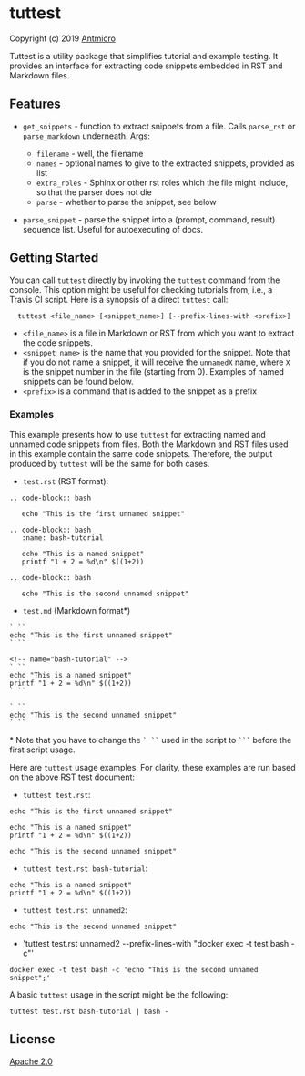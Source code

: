 # tuttest

Copyright (c) 2019 [Antmicro](https://www.antmicro.com)

Tuttest is a utility package that simplifies tutorial and example testing.
It provides an interface for extracting code snippets embedded in RST
and Markdown files.

## Features

* `get_snippets` - function to extract snippets from a file. Calls `parse_rst` or `parse_markdown` underneath. Args:

  * `filename` - well, the filename
  * `names` - optional names to give to the extracted snippets, provided as list
  * `extra_roles` - Sphinx or other rst roles which the file might include, so that the parser does not die
  * `parse` - whether to parse the snippet, see below

* `parse_snippet` - parse the snippet into a (prompt, command, result) sequence list. Useful for autoexecuting of docs.

## Getting Started

You can call `tuttest` directly by invoking the `tuttest` command from
the console. This option might be useful for checking tutorials from,
i.e., a Travis CI script. Here is a synopsis of a direct `tuttest` call:

```
  tuttest <file_name> [<snippet_name>] [--prefix-lines-with <prefix>]
```

  * `<file_name>` is a file in Markdown or RST from which you want
    to extract the code snippets.
  * `<snippet_name>` is the name that you provided for the snippet. Note that
    if you do not name a snippet, it will receive the `unnamedX` name, where
    `X` is the snippet number in the file (starting from 0). Examples of named
    snippets can be found below.
  * `<prefix>` is a command that is added to the snippet as a prefix

### Examples

This example presents how to use `tuttest` for extracting named and unnamed
code snippets from files. Both the Markdown and RST files used in this
example contain the same code snippets. Therefore, the output produced by
`tuttest` will be the same for both cases.

* `test.rst` (RST format):
```
.. code-block:: bash

   echo "This is the first unnamed snippet"

.. code-block:: bash
   :name: bash-tutorial

   echo "This is a named snippet"
   printf "1 + 2 = %d\n" $((1+2))

.. code-block:: bash

   echo "This is the second unnamed snippet"
```

* `test.md` (Markdown format*)

```
` ``
echo "This is the first unnamed snippet"
` ``

<!-- name="bash-tutorial" -->
` ``
echo "This is a named snippet"
printf "1 + 2 = %d\n" $((1+2))
` ``

` ``
echo "This is the second unnamed snippet"
` ``
```
  \* Note that you have to change the ``` ` `` ``` used in the script to
  `` ``` `` before the first script usage.

Here are ``tuttest`` usage examples. For clarity, these examples are run based on the above RST test document:

* `tuttest test.rst`:
<!-- name="test-wholefile" -->
```
echo "This is the first unnamed snippet"

echo "This is a named snippet"
printf "1 + 2 = %d\n" $((1+2))

echo "This is the second unnamed snippet"
```

* `tuttest test.rst bash-tutorial`:
<!-- name="test-named" -->
```
echo "This is a named snippet"
printf "1 + 2 = %d\n" $((1+2))
```

* `tuttest test.rst unnamed2`:
<!-- name="test-unnamed2" -->
```
echo "This is the second unnamed snippet"
```

* 'tuttest test.rst unnamed2 --prefix-lines-with "docker exec -t test bash -c"'
<!-- name="test-prefix" -->
```
docker exec -t test bash -c 'echo "This is the second unnamed snippet";'
```

A basic `tuttest` usage in the script might be the following:
```
tuttest test.rst bash-tutorial | bash -
```

## License

[Apache 2.0](LICENSE)

